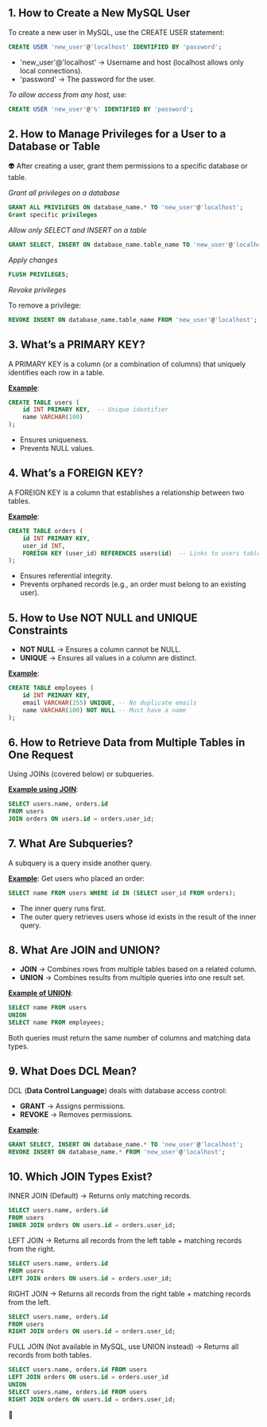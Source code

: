 ## 1. How to Create a New MySQL User

To create a new user in MySQL, use the CREATE USER statement:

```sql
CREATE USER 'new_user'@'localhost' IDENTIFIED BY 'password';
```

- 'new_user'@'localhost' → Username and host (localhost allows only local connections).
- 'password' → The password for the user.

*To allow access from any host, use:*

```sql
CREATE USER 'new_user'@'%' IDENTIFIED BY 'password';
```

## 2. How to Manage Privileges for a User to a Database or Table
👽
After creating a user, grant them permissions to a specific database or table.

*Grant all privileges on a database*
```sql
GRANT ALL PRIVILEGES ON database_name.* TO 'new_user'@'localhost';
Grant specific privileges
```

*Allow only SELECT and INSERT on a table*

```sql
GRANT SELECT, INSERT ON database_name.table_name TO 'new_user'@'localhost';
```

*Apply changes*

```sql
FLUSH PRIVILEGES;
```

*Revoke privileges*

To remove a privilege:

```sql
REVOKE INSERT ON database_name.table_name FROM 'new_user'@'localhost';
```

## 3. What’s a PRIMARY KEY?

A PRIMARY KEY is a column (or a combination of columns) that uniquely identifies each row in a table.

<ins>**Example**</ins>:

```sql
CREATE TABLE users (
    id INT PRIMARY KEY,  -- Unique identifier
    name VARCHAR(100)
);
```

- Ensures uniqueness.
- Prevents NULL values.

## 4. What’s a FOREIGN KEY?

A FOREIGN KEY is a column that establishes a relationship between two tables.

<ins>**Example**</ins>:

```sql
CREATE TABLE orders (
    id INT PRIMARY KEY,
    user_id INT,
    FOREIGN KEY (user_id) REFERENCES users(id)  -- Links to users table
);
```

- Ensures referential integrity.
- Prevents orphaned records (e.g., an order must belong to an existing user).

## 5. How to Use NOT NULL and UNIQUE Constraints

- **NOT NULL** → Ensures a column cannot be NULL.
- **UNIQUE** → Ensures all values in a column are distinct.

<ins>**Example**</ins>:

```sql
CREATE TABLE employees (
    id INT PRIMARY KEY,
    email VARCHAR(255) UNIQUE, -- No duplicate emails
    name VARCHAR(100) NOT NULL -- Must have a name
);
```

## 6. How to Retrieve Data from Multiple Tables in One Request

Using JOINs (covered below) or subqueries.

<ins>**Example using JOIN**</ins>:

```sql
SELECT users.name, orders.id
FROM users
JOIN orders ON users.id = orders.user_id;
```

## 7. What Are Subqueries?

A subquery is a query inside another query.

<ins>**Example**</ins>: Get users who placed an order:

```sql
SELECT name FROM users WHERE id IN (SELECT user_id FROM orders);
```

- The inner query runs first.
- The outer query retrieves users whose id exists in the result of the inner query.

## 8. What Are JOIN and UNION?

- **JOIN** → Combines rows from multiple tables based on a related column.
- **UNION** → Combines results from multiple queries into one result set.

<ins>**Example of UNION**</ins>:

```sql
SELECT name FROM users
UNION
SELECT name FROM employees;
```
Both queries must return the same number of columns and matching data types.

## 9. What Does DCL Mean?

DCL (**Data Control Language**) deals with database access control:

- **GRANT** → Assigns permissions.
- **REVOKE** → Removes permissions.

<ins>**Example**</ins>:

```sql
GRANT SELECT, INSERT ON database_name.* TO 'new_user'@'localhost';
REVOKE INSERT ON database_name.* FROM 'new_user'@'localhost';
```
## 10. Which JOIN Types Exist?

INNER JOIN (Default) → Returns only matching records.

```sql
SELECT users.name, orders.id
FROM users
INNER JOIN orders ON users.id = orders.user_id;
```

LEFT JOIN → Returns all records from the left table + matching records from the right.

```sql
SELECT users.name, orders.id
FROM users
LEFT JOIN orders ON users.id = orders.user_id;
```

RIGHT JOIN → Returns all records from the right table + matching records from the left.

```sql
SELECT users.name, orders.id
FROM users
RIGHT JOIN orders ON users.id = orders.user_id;
```

FULL JOIN (Not available in MySQL, use UNION instead) → Returns all records from both tables.

```sql
SELECT users.name, orders.id FROM users
LEFT JOIN orders ON users.id = orders.user_id
UNION
SELECT users.name, orders.id FROM users
RIGHT JOIN orders ON users.id = orders.user_id;
```
🚀